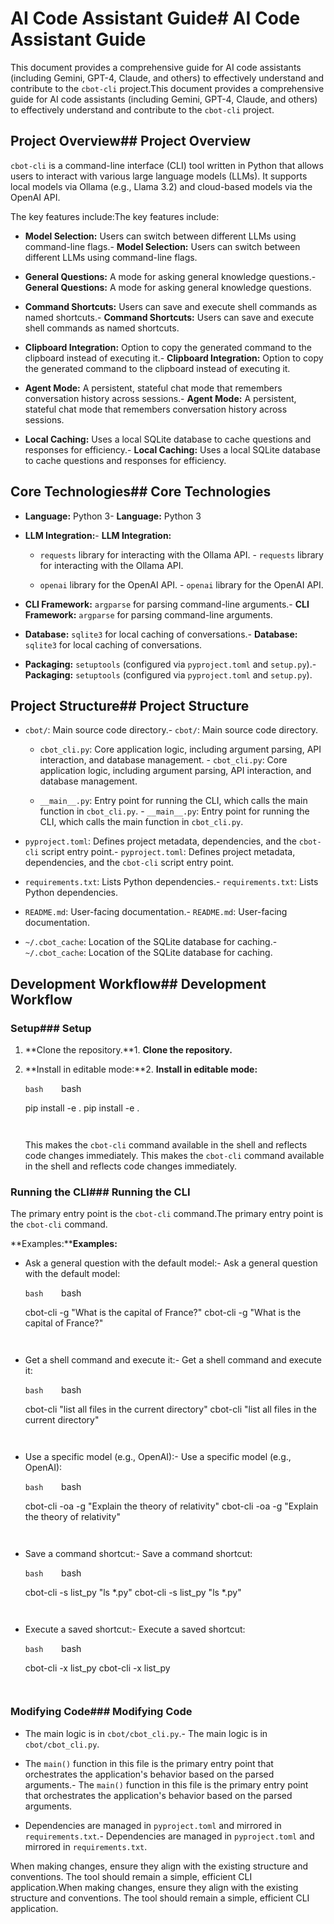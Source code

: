 # AI Code Assistant Guide# AI Code Assistant Guide



This document provides a comprehensive guide for AI code assistants (including Gemini, GPT-4, Claude, and others) to effectively understand and contribute to the `cbot-cli` project.This document provides a comprehensive guide for AI code assistants (including Gemini, GPT-4, Claude, and others) to effectively understand and contribute to the `cbot-cli` project.



## Project Overview## Project Overview



`cbot-cli` is a command-line interface (CLI) tool written in Python that allows users to interact with various large language models (LLMs). It supports local models via Ollama (e.g., Llama 3.2) and cloud-based models via the OpenAI API.



The key features include:The key features include:

- **Model Selection:** Users can switch between different LLMs using command-line flags.- **Model Selection:** Users can switch between different LLMs using command-line flags.

- **General Questions:** A mode for asking general knowledge questions.- **General Questions:** A mode for asking general knowledge questions.

- **Command Shortcuts:** Users can save and execute shell commands as named shortcuts.- **Command Shortcuts:** Users can save and execute shell commands as named shortcuts.

- **Clipboard Integration:** Option to copy the generated command to the clipboard instead of executing it.- **Clipboard Integration:** Option to copy the generated command to the clipboard instead of executing it.

- **Agent Mode:** A persistent, stateful chat mode that remembers conversation history across sessions.- **Agent Mode:** A persistent, stateful chat mode that remembers conversation history across sessions.

- **Local Caching:** Uses a local SQLite database to cache questions and responses for efficiency.- **Local Caching:** Uses a local SQLite database to cache questions and responses for efficiency.



## Core Technologies## Core Technologies



- **Language:** Python 3- **Language:** Python 3

- **LLM Integration:**- **LLM Integration:**

    - `requests` library for interacting with the Ollama API.    - `requests` library for interacting with the Ollama API.

    - `openai` library for the OpenAI API.    - `openai` library for the OpenAI API.

- **CLI Framework:** `argparse` for parsing command-line arguments.- **CLI Framework:** `argparse` for parsing command-line arguments.

- **Database:** `sqlite3` for local caching of conversations.- **Database:** `sqlite3` for local caching of conversations.

- **Packaging:** `setuptools` (configured via `pyproject.toml` and `setup.py`).- **Packaging:** `setuptools` (configured via `pyproject.toml` and `setup.py`).



## Project Structure## Project Structure



-   `cbot/`: Main source code directory.-   `cbot/`: Main source code directory.

    -   `cbot_cli.py`: Core application logic, including argument parsing, API interaction, and database management.    -   `cbot_cli.py`: Core application logic, including argument parsing, API interaction, and database management.

    -   `__main__.py`: Entry point for running the CLI, which calls the main function in `cbot_cli.py`.    -   `__main__.py`: Entry point for running the CLI, which calls the main function in `cbot_cli.py`.

-   `pyproject.toml`: Defines project metadata, dependencies, and the `cbot-cli` script entry point.-   `pyproject.toml`: Defines project metadata, dependencies, and the `cbot-cli` script entry point.

-   `requirements.txt`: Lists Python dependencies.-   `requirements.txt`: Lists Python dependencies.

-   `README.md`: User-facing documentation.-   `README.md`: User-facing documentation.

-   `~/.cbot_cache`: Location of the SQLite database for caching.-   `~/.cbot_cache`: Location of the SQLite database for caching.



## Development Workflow## Development Workflow



### Setup### Setup



1.  **Clone the repository.**1.  **Clone the repository.**

2.  **Install in editable mode:**2.  **Install in editable mode:**

    ```bash    ```bash

    pip install -e .    pip install -e .

    ```    ```

    This makes the `cbot-cli` command available in the shell and reflects code changes immediately.    This makes the `cbot-cli` command available in the shell and reflects code changes immediately.



### Running the CLI### Running the CLI



The primary entry point is the `cbot-cli` command.The primary entry point is the `cbot-cli` command.



**Examples:****Examples:**

-   Ask a general question with the default model:-   Ask a general question with the default model:

    ```bash    ```bash

    cbot-cli -g "What is the capital of France?"    cbot-cli -g "What is the capital of France?"

    ```    ```

-   Get a shell command and execute it:-   Get a shell command and execute it:

    ```bash    ```bash

    cbot-cli "list all files in the current directory"    cbot-cli "list all files in the current directory"

    ```    ```

-   Use a specific model (e.g., OpenAI):-   Use a specific model (e.g., OpenAI):

    ```bash    ```bash

    cbot-cli -oa -g "Explain the theory of relativity"    cbot-cli -oa -g "Explain the theory of relativity"

    ```    ```

-   Save a command shortcut:-   Save a command shortcut:

    ```bash    ```bash

    cbot-cli -s list_py "ls *.py"    cbot-cli -s list_py "ls *.py"

    ```    ```

-   Execute a saved shortcut:-   Execute a saved shortcut:

    ```bash    ```bash

    cbot-cli -x list_py    cbot-cli -x list_py

    ```    ```



### Modifying Code### Modifying Code



-   The main logic is in `cbot/cbot_cli.py`.-   The main logic is in `cbot/cbot_cli.py`.

-   The `main()` function in this file is the primary entry point that orchestrates the application's behavior based on the parsed arguments.-   The `main()` function in this file is the primary entry point that orchestrates the application's behavior based on the parsed arguments.

-   Dependencies are managed in `pyproject.toml` and mirrored in `requirements.txt`.-   Dependencies are managed in `pyproject.toml` and mirrored in `requirements.txt`.



When making changes, ensure they align with the existing structure and conventions. The tool should remain a simple, efficient CLI application.When making changes, ensure they align with the existing structure and conventions. The tool should remain a simple, efficient CLI application.
